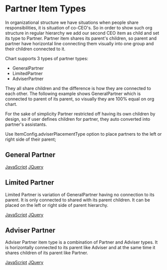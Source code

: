 # Partner Item Types
In organizational structure we have situations when people share responsibilities, it is situation of co-CEO's.  So in order to show such org structure in regular hierarchy we add our second CEO item as child and set its type to Partner. Partner item shares its parent's children, so parent and partner have horizontal line connecting them visually into one group and their children connected to it.

Chart supports 3 types of partner types:

* GeneralPartner
* LimitedPartner
* AdviserPartner

They all share children and the difference is how they are connected to each other. The following example shows GeneralPartner which is connected to parent of its parent, so visually they are 100% equal on org chart.

For the sake of simplicity Partner restricted off having its own children by design, so if user defines children for partner, they auto converted into partner's assistants. 

Use ItemConfig.adviserPlacementType option to place partners to the left or right side of their parent;

## General Partner

[JavaScript](javascript.controls/CaseGeneralPartnerItemType.html)
[JQuery](jquery.widgets/CaseGeneralPartnerItemType.html)

## Limited Partner

Limited Partner is variation of GeneralPartner having no connection to its parent. It is only connected to shared with its parent children.
It can be placed on the left or right side of parent hierarchy. 

[JavaScript](javascript.controls/CaseLimitedPartnerItemType.html)
[JQuery](jquery.widgets/CaseLimitedPartnerItemType.html)

## Adviser Partner

Adviser Partner item type is a combination of Partner and Adviser types. It is horizontally connected to its parent like Adviser and at the same time it shares children of its parent like Partner.

[JavaScript](javascript.controls/CaseAdviserPartnerItemType.html)
[JQuery](jquery.widgets/CaseAdviserPartnerItemType.html)
